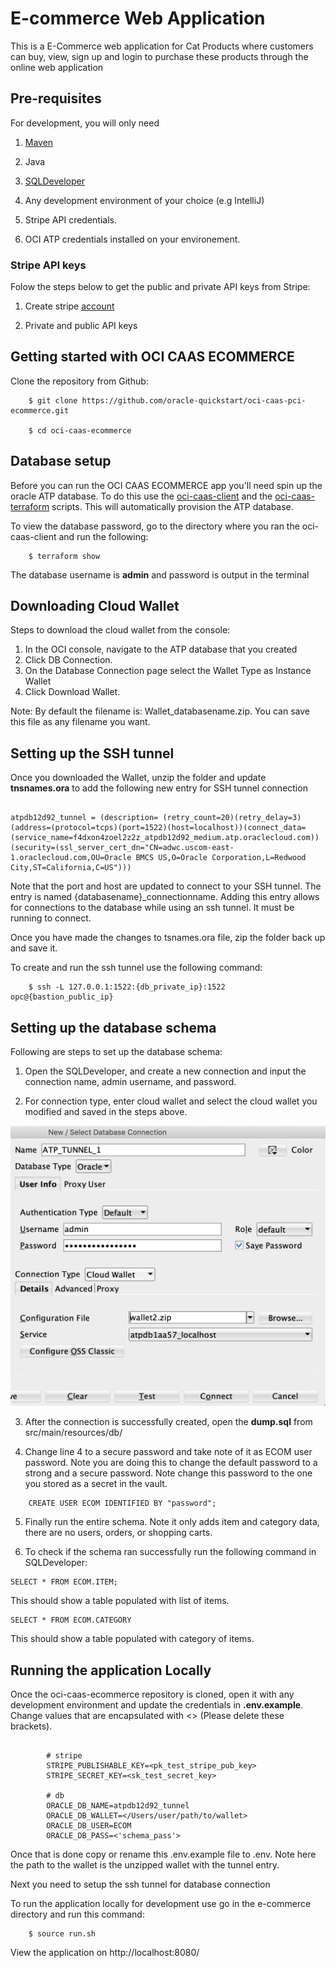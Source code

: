 # E-commerce Web Application

This is a E-Commerce web application for Cat Products where customers can buy, view, sign up and login to purchase these products through the online web application

## Pre-requisites

For development, you will only need 

1. [Maven](http://maven.apache.org/install.html)

2. Java 

3. [SQLDeveloper](https://www.oracle.com/tools/downloads/sqldev-downloads.html)

4. Any development environment of your choice (e.g IntelliJ)

5. Stripe API credentials. 

6. OCI ATP credentials installed on your environement.

### Stripe API keys

Folow the steps below to get the public and private API keys from Stripe:

1. Create stripe [account](https://dashboard.stripe.com/test/dashboard)  

2. Private and public API keys

## Getting started with OCI CAAS ECOMMERCE

Clone the repository from Github:

```
​    $ git clone https://github.com/oracle-quickstart/oci-caas-pci-ecommerce.git

​    $ cd oci-caas-ecommerce
```

## Database setup

Before you can run the OCI CAAS ECOMMERCE app you'll need spin up the oracle ATP database. To do this use the [oci-caas-client](https://github.com/oracle-quickstart/oci-caas-pci/tree/main/examples) and the [oci-caas-terraform](https://github.com/oracle-quickstart/oci-caas-pci) scripts. This will automatically provision the ATP database.

To view the database password, go to the directory where you ran the oci-caas-client and run the following:

```
​    $ terraform show
```

The database username is <b>admin</b> and password is output in the terminal

## Downloading Cloud Wallet
Steps to download the cloud wallet from the console:
1. In the OCI console, navigate to the ATP database that you created
2. Click DB Connection.
3. On the Database Connection page select the Wallet Type as Instance Wallet
4. Click Download Wallet.

Note: By default the filename is: Wallet_databasename.zip. You can save this file as any filename you want.

## Setting up the SSH tunnel

 Once you downloaded the Wallet, unzip the folder and update <b>tnsnames.ora</b> to add the following new entry for SSH tunnel connection

```

atpdb12d92_tunnel = (description= (retry_count=20)(retry_delay=3)(address=(protocol=tcps)(port=1522)(host=localhost))(connect_data=(service_name=f4dxon4zoel2z2z_atpdb12d92_medium.atp.oraclecloud.com))(security=(ssl_server_cert_dn="CN=adwc.uscom-east-1.oraclecloud.com,OU=Oracle BMCS US,O=Oracle Corporation,L=Redwood City,ST=California,C=US")))

```

Note that the port and host are updated to connect to your SSH tunnel. The entry is named {databasename}_connectionname. Adding this entry allows for connections to the database while using an ssh tunnel. It must be running to connect.

Once you have made the changes to tsnames.ora file, zip the folder back up and save it.

To create and run the ssh tunnel use the following command:

```
​    $ ssh -L 127.0.0.1:1522:{db_private_ip}:1522 opc@{bastion_public_ip}
```

## Setting up the database schema

Following are steps to set up the database schema:

1. Open the SQLDeveloper, and create a new connection and input the connection name, admin username, and password. 

2. For connection type, enter cloud wallet and select the cloud wallet you modified and saved in the steps above.

![database_setup](<images/database_setup.jpg>)

3. After the connection is successfully created, open the <b>dump.sql</b> from src/main/resources/db/

4. Change line 4 to a secure password and take note of it as ECOM user password. Note you are doing this to change the default password to a strong and a secure password. Note change this password to the one you stored as a secret in the vault.

```
​    CREATE USER ECOM IDENTIFIED BY "password";
```

5. Finally run the entire schema. Note it only adds item and category data, there are no users, orders, or shopping carts.

6. To check if the schema ran successfully run the following command in SQLDeveloper:

```
SELECT * FROM ECOM.ITEM;
```
This should show a table populated with list of items.

```
SELECT * FROM ECOM.CATEGORY
```
This should show a table populated with category of items.

## Running the application Locally

Once the oci-caas-ecommerce repository is cloned, open it with any development environment and update the credentials in <b>.env.example</b>. Change values that are encapsulated with <> (Please delete these brackets).

```

​        # stripe
​        STRIPE_PUBLISHABLE_KEY=<pk_test_stripe_pub_key>
​        STRIPE_SECRET_KEY=<sk_test_secret_key>

​        # db
​        ORACLE_DB_NAME=atpdb12d92_tunnel
​        ORACLE_DB_WALLET=</Users/user/path/to/wallet>
​        ORACLE_DB_USER=ECOM
​        ORACLE_DB_PASS=<'schema_pass'>

```

Once that is done copy or rename this .env.example file to .env. Note here the path to the wallet is the unzipped wallet with the tunnel entry.

Next you need to setup the ssh tunnel for database connection

To run the application locally for development use go in the e-commerce directory and run this command:

```
​    $ source run.sh
```

View the application on http://localhost:8080/